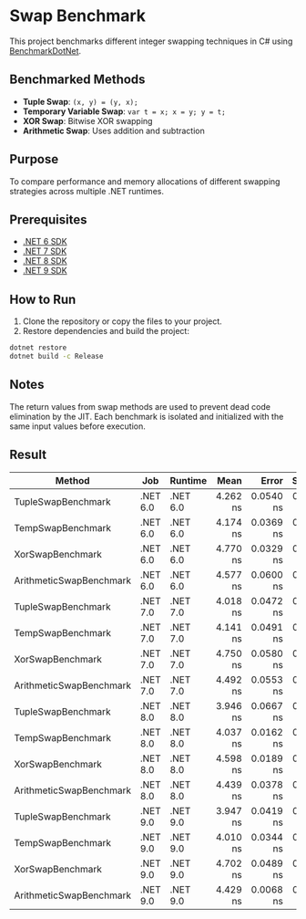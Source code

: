 # Swap Benchmark

This project benchmarks different integer swapping techniques in C# using [BenchmarkDotNet](https://benchmarkdotnet.org/).

## Benchmarked Methods

- **Tuple Swap**: `(x, y) = (y, x);`
- **Temporary Variable Swap**: `var t = x; x = y; y = t;`
- **XOR Swap**: Bitwise XOR swapping
- **Arithmetic Swap**: Uses addition and subtraction

## Purpose

To compare performance and memory allocations of different swapping strategies across multiple .NET runtimes.

## Prerequisites

- [.NET 6 SDK](https://dotnet.microsoft.com/en-us/download/dotnet/6.0)
- [.NET 7 SDK](https://dotnet.microsoft.com/en-us/download/dotnet/7.0)
- [.NET 8 SDK](https://dotnet.microsoft.com/en-us/download/dotnet/8.0)
- [.NET 9 SDK](https://dotnet.microsoft.com/en-us/download/dotnet/9.0)

## How to Run

1. Clone the repository or copy the files to your project.
2. Restore dependencies and build the project:

```bash
dotnet restore
dotnet build -c Release
```

## Notes
The return values from swap methods are used to prevent dead code elimination by the JIT.
Each benchmark is isolated and initialized with the same input values before execution.

## Result

| Method                  | Job      | Runtime  | Mean     | Error     | StdDev    | Allocated |
|------------------------ |--------- |--------- |---------:|----------:|----------:|----------:|
| TupleSwapBenchmark      | .NET 6.0 | .NET 6.0 | 4.262 ns | 0.0540 ns | 0.0479 ns |         - |
| TempSwapBenchmark       | .NET 6.0 | .NET 6.0 | 4.174 ns | 0.0369 ns | 0.0345 ns |         - |
| XorSwapBenchmark        | .NET 6.0 | .NET 6.0 | 4.770 ns | 0.0329 ns | 0.0291 ns |         - |
| ArithmeticSwapBenchmark | .NET 6.0 | .NET 6.0 | 4.577 ns | 0.0600 ns | 0.0561 ns |         - |
| TupleSwapBenchmark      | .NET 7.0 | .NET 7.0 | 4.018 ns | 0.0472 ns | 0.0441 ns |         - |
| TempSwapBenchmark       | .NET 7.0 | .NET 7.0 | 4.141 ns | 0.0491 ns | 0.0459 ns |         - |
| XorSwapBenchmark        | .NET 7.0 | .NET 7.0 | 4.750 ns | 0.0580 ns | 0.0484 ns |         - |
| ArithmeticSwapBenchmark | .NET 7.0 | .NET 7.0 | 4.492 ns | 0.0553 ns | 0.0491 ns |         - |
| TupleSwapBenchmark      | .NET 8.0 | .NET 8.0 | 3.946 ns | 0.0667 ns | 0.0623 ns |         - |
| TempSwapBenchmark       | .NET 8.0 | .NET 8.0 | 4.037 ns | 0.0162 ns | 0.0144 ns |         - |
| XorSwapBenchmark        | .NET 8.0 | .NET 8.0 | 4.598 ns | 0.0189 ns | 0.0167 ns |         - |
| ArithmeticSwapBenchmark | .NET 8.0 | .NET 8.0 | 4.439 ns | 0.0378 ns | 0.0335 ns |         - |
| TupleSwapBenchmark      | .NET 9.0 | .NET 9.0 | 3.947 ns | 0.0419 ns | 0.0350 ns |         - |
| TempSwapBenchmark       | .NET 9.0 | .NET 9.0 | 4.010 ns | 0.0344 ns | 0.0287 ns |         - |
| XorSwapBenchmark        | .NET 9.0 | .NET 9.0 | 4.702 ns | 0.0489 ns | 0.0434 ns |         - |
| ArithmeticSwapBenchmark | .NET 9.0 | .NET 9.0 | 4.429 ns | 0.0068 ns | 0.0060 ns |         - |
